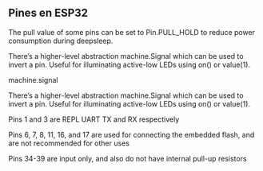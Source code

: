 ## Pines en ESP32


The pull value of some pins can be set to Pin.PULL_HOLD to reduce power consumption during deepsleep.

There’s a higher-level abstraction machine.Signal which can be used to invert a pin. Useful for illuminating active-low LEDs using on() or value(1).


machine.signal

There’s a higher-level abstraction machine.Signal which can be used to invert a pin. Useful for illuminating active-low LEDs using on() or value(1).


Pins 1 and 3 are REPL UART TX and RX respectively

Pins 6, 7, 8, 11, 16, and 17 are used for connecting the embedded flash, and are not recommended for other uses

Pins 34-39 are input only, and also do not have internal pull-up resistors


